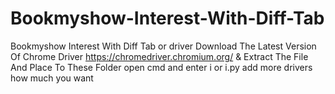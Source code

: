 # Bookmyshow-Interest-With-Diff-Tab
Bookmyshow Interest With Diff Tab or driver
Download The Latest Version Of Chrome Driver https://chromedriver.chromium.org/ & Extract The File And Place To These Folder open cmd and enter i or i.py
add more drivers how much you want 
